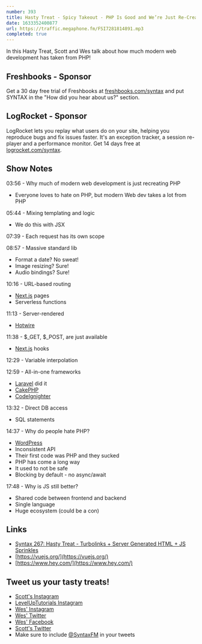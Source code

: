 ```yaml
---
number: 393
title: Hasty Treat - Spicy Takeout - PHP Is Good and We’re Just Re-Creating It
date: 1633352400877
url: https://traffic.megaphone.fm/FSI7281814891.mp3
completed: true
---
```


In this Hasty Treat, Scott and Wes talk about how much modern web development has taken from PHP!

## Freshbooks - Sponsor
Get a 30 day free trial of Freshbooks at [freshbooks.com/syntax](https://freshbooks.com/syntax) and put SYNTAX in the "How did you hear about us?" section.

## LogRocket - Sponsor
LogRocket lets you replay what users do on your site, helping you reproduce bugs and fix issues faster. It's an exception tracker, a session re-player and a performance monitor. Get 14 days free at [logrocket.com/syntax](https://logrocket.com/syntax).

## Show Notes
03:56 - Why much of modern web development is just recreating PHP
* Everyone loves to hate on PHP, but modern Web dev takes a lot from PHP

05:44 - Mixing templating and logic
  * We do this with JSX

07:39 - Each request has its own scope

08:57 - Massive standard lib
  * Format a date? No sweat!
  * Image resizing? Sure!
  * Audio bindings? Sure!

10:16 - URL-based routing
  * [Next.js](https://nextjs.org/) pages
  * Serverless functions

11:13 - Server-rendered
  * [Hotwire](https://hotwired.dev/)

11:38 - $_GET, $_POST, are just available
  * [Next.js](https://nextjs.org/) hooks

12:29 - Variable interpolation

12:59 - All-in-one frameworks
  * [Laravel](https://laravel.com/) did it
  * [CakePHP](https://cakephp.org/)
  * [CodeIgnighter](https://codeigniter.com/)

13:32 - Direct DB access
  * SQL statements

14:37 - Why do people hate PHP? 
* [WordPress](https://wordpress.org/)
* Inconsistent API
* Their first code was PHP and they sucked
* PHP has come a long way
* It used to not be safe
* Blocking by default - no async/await

17:48 - Why is JS still better?
* Shared code between frontend and backend
* Single language
* Huge ecosystem (could be a con)

## Links
* [Syntax 267: Hasty Treat - Turbolinks + Server Generated HTML + JS Sprinkles](https://syntax.fm/show/267/hasty-treat-turbolinks-server-generated-html-js-sprinkles)
* [https://vuejs.org/](https://vuejs.org/)
* [https://www.hey.com/](https://www.hey.com/)

## Tweet us your tasty treats!
* [Scott's Instagram](https://www.instagram.com/stolinski/)
* [LevelUpTutorials Instagram](https://www.instagram.com/LevelUpTutorials/)
* [Wes' Instagram](https://www.instagram.com/wesbos/)
* [Wes' Twitter](https://twitter.com/wesbos)
* [Wes' Facebook](https://www.facebook.com/wesbos.developer)
* [Scott's Twitter](https://twitter.com/stolinski)
* Make sure to include [@SyntaxFM](https://twitter.com/SyntaxFM) in your tweets